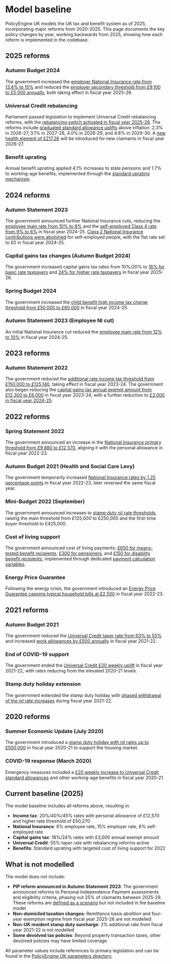 # Model baseline

PolicyEngine UK models the UK tax and benefit system as of 2025, incorporating major reforms from 2020-2025. This page documents the key policy changes by year, working backwards from 2025, showing how each reform is implemented in the codebase.

## 2025 reforms

### Autumn Budget 2024

The government increased the [employer National Insurance rate from 13.8% to 15%](https://github.com/PolicyEngine/policyengine-uk/blob/master/policyengine_uk/parameters/gov/hmrc/national_insurance/class_1/rates/employer.yaml#L13-L17) and reduced the [employer secondary threshold from £9,100 to £5,000 annually](https://github.com/PolicyEngine/policyengine-uk/blob/master/policyengine_uk/parameters/gov/hmrc/national_insurance/class_1/thresholds/secondary_threshold.yaml#L26-L30), both taking effect in fiscal year 2025-26.

### Universal Credit rebalancing

Parliament passed legislation to implement Universal Credit rebalancing reforms, with the [rebalancing switch activated in fiscal year 2025-26](https://github.com/PolicyEngine/policyengine-uk/blob/master/policyengine_uk/parameters/gov/dwp/universal_credit/rebalancing/active.yaml#L3). The reforms include [graduated standard allowance uplifts](https://github.com/PolicyEngine/policyengine-uk/blob/master/policyengine_uk/parameters/gov/dwp/universal_credit/rebalancing/standard_allowance_uplift.yaml) above inflation: 2.3% in 2026-27, 3.1% in 2027-28, 4.0% in 2028-29, and 4.8% in 2029-30. A [new health element of £217.26](https://github.com/PolicyEngine/policyengine-uk/blob/master/policyengine_uk/parameters/gov/dwp/universal_credit/rebalancing/new_claimant_health_element.yaml#L3) will be introduced for new claimants in fiscal year 2026-27.

### Benefit uprating

Annual benefit uprating applied 4.1% increases to state pensions and 1.7% to working-age benefits, implemented through the [standard uprating mechanism](https://github.com/PolicyEngine/policyengine-uk/blob/master/policyengine_uk/parameters/gov/benefit_uprating_cpi.yaml).

## 2024 reforms

### Autumn Statement 2023

The government announced further National Insurance cuts, reducing the [employee main rate from 10% to 8%](https://github.com/PolicyEngine/policyengine-uk/blob/master/policyengine_uk/parameters/gov/hmrc/national_insurance/class_1/rates/employee/main.yaml#L22-L27) and the [self-employed Class 4 rate from 9% to 6%](https://github.com/PolicyEngine/policyengine-uk/blob/master/policyengine_uk/parameters/gov/hmrc/national_insurance/class_4/rates/main.yaml#L16-L21) in fiscal year 2024-25. [Class 2 National Insurance contributions were abolished](https://github.com/PolicyEngine/policyengine-uk/blob/master/policyengine_uk/parameters/gov/hmrc/national_insurance/class_2/flat_rate.yaml#L14-L19) for self-employed people, with the flat rate set to £0 in fiscal year 2024-25.

### Capital gains tax changes (Autumn Budget 2024)

The government increased capital gains tax rates from 10%/20% to [18% for basic rate taxpayers](https://github.com/PolicyEngine/policyengine-uk/blob/master/policyengine_uk/parameters/gov/hmrc/cgt/basic_rate.yaml#L4) and [24% for higher rate taxpayers](https://github.com/PolicyEngine/policyengine-uk/blob/master/policyengine_uk/parameters/gov/hmrc/cgt/higher_rate.yaml#L4) in fiscal year 2025-26.

### Spring Budget 2024

The government increased the [child benefit high income tax charge threshold from £50,000 to £60,000](https://github.com/PolicyEngine/policyengine-uk/blob/master/policyengine_uk/parameters/gov/hmrc/income_tax/charges/CB_HITC/phase_out_start.yaml#L4) in fiscal year 2024-25.

### Autumn Statement 2023 (Employee NI cut)

An initial National Insurance cut reduced the [employee main rate from 12% to 10%](https://github.com/PolicyEngine/policyengine-uk/blob/master/policyengine_uk/parameters/gov/hmrc/national_insurance/class_1/rates/employee/main.yaml#L16-L21) in fiscal year 2024-25.

## 2023 reforms

### Autumn Statement 2022

The government reduced the [additional rate income tax threshold from £150,000 to £125,140](https://github.com/PolicyEngine/policyengine-uk/blob/master/policyengine_uk/parameters/gov/hmrc/income_tax/rates/uk.yaml#L74-L78), taking effect in fiscal year 2023-24. The government also began reducing the [capital gains tax annual exempt amount from £12,300 to £6,000](https://github.com/PolicyEngine/policyengine-uk/blob/master/policyengine_uk/parameters/gov/hmrc/cgt/annual_exempt_amount.yaml#L6-L10) in fiscal year 2023-24, with a further reduction to [£3,000 in fiscal year 2024-25](https://github.com/PolicyEngine/policyengine-uk/blob/master/policyengine_uk/parameters/gov/hmrc/cgt/annual_exempt_amount.yaml#L11-L15).

## 2022 reforms

### Spring Statement 2022

The government announced an increase in the [National Insurance primary threshold from £9,880 to £12,570](https://github.com/PolicyEngine/policyengine-uk/blob/master/policyengine_uk/parameters/gov/hmrc/national_insurance/class_1/thresholds/primary_threshold.yaml#L17-L22), aligning it with the personal allowance in fiscal year 2022-23.

### Autumn Budget 2021 (Health and Social Care Levy)

The government temporarily increased [National Insurance rates by 1.25 percentage points](https://github.com/PolicyEngine/policyengine-uk/blob/master/policyengine_uk/parameters/gov/hmrc/national_insurance/class_1/rates/employee/main.yaml#L4-L10) in fiscal year 2022-23, later reversed the same fiscal year.

### Mini-Budget 2022 (September)

The government announced increases to [stamp duty nil rate thresholds](https://github.com/PolicyEngine/policyengine-uk/blob/master/policyengine_uk/parameters/gov/hmrc/stamp_duty/residential/purchase/main/subsequent.yaml), raising the main threshold from £125,000 to £250,000 and the first-time buyer threshold to £425,000.

### Cost of living support

The government announced cost of living payments: [£650 for means-tested benefit recipients](https://github.com/PolicyEngine/policyengine-uk/blob/master/policyengine_uk/parameters/gov/treasury/cost_of_living_support/means_tested_households/amount.yaml#L3), [£300 for pensioners](https://github.com/PolicyEngine/policyengine-uk/blob/master/policyengine_uk/parameters/gov/treasury/cost_of_living_support/pensioners/amount.yaml#L3), and [£150 for disability benefit recipients](https://github.com/PolicyEngine/policyengine-uk/blob/master/policyengine_uk/parameters/gov/treasury/cost_of_living_support/disabled/amount.yaml#L3), implemented through dedicated [payment calculation variables](https://github.com/PolicyEngine/policyengine-uk/blob/master/policyengine_uk/variables/gov/treasury/cost_of_living_support/cost_of_living_support_payment.py).

### Energy Price Guarantee

Following the energy crisis, the government introduced an [Energy Price Guarantee capping typical household bills at £2,500](https://github.com/PolicyEngine/policyengine-uk/blob/master/policyengine_uk/parameters/gov/ofgem/energy_price_guarantee.yaml#L12-L18) in fiscal year 2022-23.

## 2021 reforms

### Autumn Budget 2021

The government reduced the [Universal Credit taper rate from 63% to 55%](https://github.com/PolicyEngine/policyengine-uk/blob/master/policyengine_uk/parameters/gov/dwp/universal_credit/means_test/reduction_rate.yaml#L5) and increased [work allowances by £500 annually](https://github.com/PolicyEngine/policyengine-uk/blob/master/policyengine_uk/parameters/gov/dwp/universal_credit/means_test/work_allowance/without_housing.yaml#L9) in fiscal year 2021-22.

### End of COVID-19 support

The government ended the [Universal Credit £20 weekly uplift](https://github.com/PolicyEngine/policyengine-uk/blob/master/policyengine_uk/parameters/gov/dwp/universal_credit/standard_allowance/amount.yaml) in fiscal year 2021-22, with rates reducing from the elevated 2020-21 levels.

### Stamp duty holiday extension

The government extended the stamp duty holiday with [phased withdrawal of the nil rate increases](https://github.com/PolicyEngine/policyengine-uk/blob/master/policyengine_uk/parameters/gov/hmrc/stamp_duty/residential/purchase/main/subsequent.yaml#L20-L22) during fiscal year 2021-22.

## 2020 reforms

### Summer Economic Update (July 2020)

The government introduced a [stamp duty holiday with nil rates up to £500,000](https://github.com/PolicyEngine/policyengine-uk/blob/master/policyengine_uk/parameters/gov/hmrc/stamp_duty/residential/purchase/main/subsequent.yaml#L9-L15) in fiscal year 2020-21 to support the housing market.

### COVID-19 response (March 2020)

Emergency measures included a [£20 weekly increase to Universal Credit standard allowances](https://github.com/PolicyEngine/policyengine-uk/blob/master/policyengine_uk/parameters/gov/dwp/universal_credit/standard_allowance/amount.yaml#L6) and other working-age benefits in fiscal year 2020-21.

## Current baseline (2025)

The model baseline includes all reforms above, resulting in:
- **Income tax**: 20%/40%/45% rates with personal allowance of £12,570 and higher rate threshold of £50,270
- **National Insurance**: 8% employee rate, 15% employer rate, 6% self-employed rate
- **Capital gains tax**: 18%/24% rates with £3,000 annual exempt amount
- **Universal Credit**: 55% taper rate with rebalancing reforms active
- **Benefits**: Standard uprating with targeted cost of living support for 2022

## What is not modelled

The model does not include:
- **PIP reform announced in Autumn Statement 2023**: The government announced reforms to Personal Independence Payment assessments and eligibility criteria, phasing out 25% of claimants between 2025-29. These reforms are [defined as a scenario](https://github.com/PolicyEngine/policyengine-uk/blob/master/policyengine_uk/scenarios/pip_reform.py) but not included in the baseline model
- **Non-domiciled taxation changes**: Remittance basis abolition and four-year exemption regime from fiscal year 2025-26 are not modelled
- **Non-UK resident stamp duty surcharge**: 2% additional rate from fiscal year 2021-22 is not modelled
- **Some devolved tax policies**: Beyond property transaction taxes, other devolved policies may have limited coverage

All parameter values include references to primary legislation and can be found in the [PolicyEngine UK parameters directory](https://github.com/PolicyEngine/policyengine-uk/tree/master/policyengine_uk/parameters).